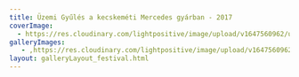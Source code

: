 ```yaml
---
title: Üzemi Gyűlés a kecskeméti Mercedes gyárban - 2017
coverImage:
  - https://res.cloudinary.com/lightpositive/image/upload/v1647560962/uploads/%C3%9Czemi%20Gy%C5%B1l%C3%A9s%20a%20kecskem%C3%A9ti%20Mercedes%20gy%C3%A1rban%20-%202017/kecskem%C3%A9t.jpg
galleryImages:
   - ,https://res.cloudinary.com/lightpositive/image/upload/v1647560962/uploads/%C3%9Czemi%20Gy%C5%B1l%C3%A9s%20a%20kecskem%C3%A9ti%20Mercedes%20gy%C3%A1rban%20-%202017/kecskem%C3%A9t.jpg
layout: galleryLayout_festival.html
---
```

